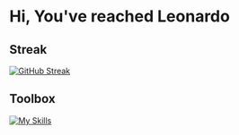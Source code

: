# Hi, You've reached Leonardo

## Streak
[![GitHub Streak](https://streak-stats.demolab.com/?user=LeonardoRubuz&theme=dark)](https://git.io/streak-stats)

## Toolbox
[![My Skills](https://skillicons.dev/icons?i=html,css,js,ts,nodejs,react,nextjs,express,py,django,php,symfony,figma,mint,bash,wordpress&perline=8)](https://skillicons.dev)
